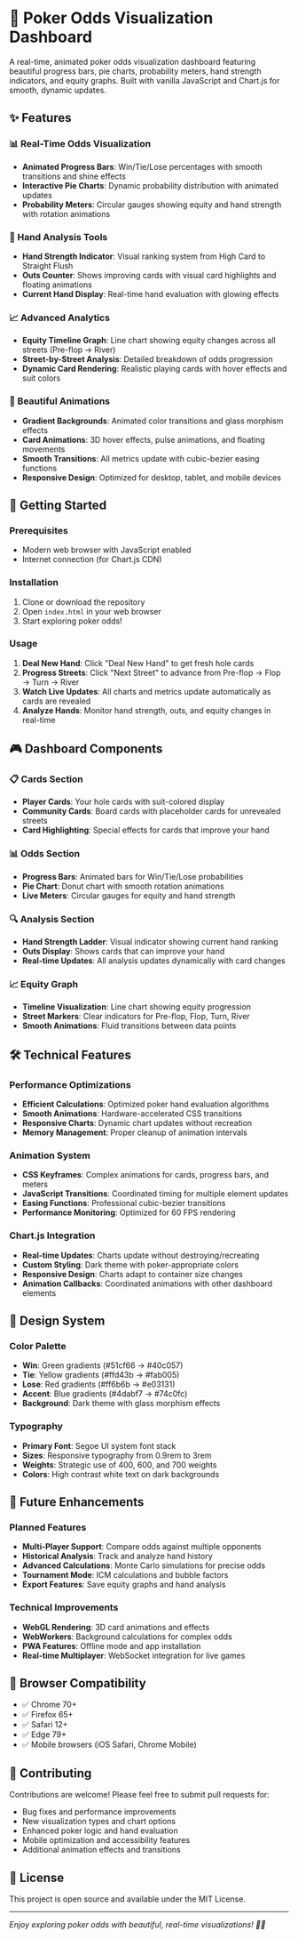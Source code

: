 # 🎰 Poker Odds Visualization Dashboard

A real-time, animated poker odds visualization dashboard featuring beautiful progress bars, pie charts, probability meters, hand strength indicators, and equity graphs. Built with vanilla JavaScript and Chart.js for smooth, dynamic updates.

## ✨ Features

### 📊 Real-Time Odds Visualization
- **Animated Progress Bars**: Win/Tie/Lose percentages with smooth transitions and shine effects
- **Interactive Pie Charts**: Dynamic probability distribution with animated updates
- **Probability Meters**: Circular gauges showing equity and hand strength with rotation animations

### 🎯 Hand Analysis Tools
- **Hand Strength Indicator**: Visual ranking system from High Card to Straight Flush
- **Outs Counter**: Shows improving cards with visual card highlights and floating animations
- **Current Hand Display**: Real-time hand evaluation with glowing effects

### 📈 Advanced Analytics
- **Equity Timeline Graph**: Line chart showing equity changes across all streets (Pre-flop → River)
- **Street-by-Street Analysis**: Detailed breakdown of odds progression
- **Dynamic Card Rendering**: Realistic playing cards with hover effects and suit colors

### 🎨 Beautiful Animations
- **Gradient Backgrounds**: Animated color transitions and glass morphism effects
- **Card Animations**: 3D hover effects, pulse animations, and floating movements
- **Smooth Transitions**: All metrics update with cubic-bezier easing functions
- **Responsive Design**: Optimized for desktop, tablet, and mobile devices

## 🚀 Getting Started

### Prerequisites
- Modern web browser with JavaScript enabled
- Internet connection (for Chart.js CDN)

### Installation
1. Clone or download the repository
2. Open `index.html` in your web browser
3. Start exploring poker odds!

### Usage
1. **Deal New Hand**: Click "Deal New Hand" to get fresh hole cards
2. **Progress Streets**: Click "Next Street" to advance from Pre-flop → Flop → Turn → River
3. **Watch Live Updates**: All charts and metrics update automatically as cards are revealed
4. **Analyze Hands**: Monitor hand strength, outs, and equity changes in real-time

## 🎮 Dashboard Components

### 📋 Cards Section
- **Player Cards**: Your hole cards with suit-colored display
- **Community Cards**: Board cards with placeholder cards for unrevealed streets
- **Card Highlighting**: Special effects for cards that improve your hand

### 📊 Odds Section
- **Progress Bars**: Animated bars for Win/Tie/Lose probabilities
- **Pie Chart**: Donut chart with smooth rotation animations
- **Live Meters**: Circular gauges for equity and hand strength

### 🔍 Analysis Section
- **Hand Strength Ladder**: Visual indicator showing current hand ranking
- **Outs Display**: Shows cards that can improve your hand
- **Real-time Updates**: All analysis updates dynamically with card changes

### 📈 Equity Graph
- **Timeline Visualization**: Line chart showing equity progression
- **Street Markers**: Clear indicators for Pre-flop, Flop, Turn, River
- **Smooth Animations**: Fluid transitions between data points

## 🛠 Technical Features

### Performance Optimizations
- **Efficient Calculations**: Optimized poker hand evaluation algorithms
- **Smooth Animations**: Hardware-accelerated CSS transitions
- **Responsive Charts**: Dynamic chart updates without recreation
- **Memory Management**: Proper cleanup of animation intervals

### Animation System
- **CSS Keyframes**: Complex animations for cards, progress bars, and meters
- **JavaScript Transitions**: Coordinated timing for multiple element updates
- **Easing Functions**: Professional cubic-bezier transitions
- **Performance Monitoring**: Optimized for 60 FPS rendering

### Chart.js Integration
- **Real-time Updates**: Charts update without destroying/recreating
- **Custom Styling**: Dark theme with poker-appropriate colors
- **Responsive Design**: Charts adapt to container size changes
- **Animation Callbacks**: Coordinated animations with other dashboard elements

## 🎨 Design System

### Color Palette
- **Win**: Green gradients (#51cf66 → #40c057)
- **Tie**: Yellow gradients (#ffd43b → #fab005)  
- **Lose**: Red gradients (#ff6b6b → #e03131)
- **Accent**: Blue gradients (#4dabf7 → #74c0fc)
- **Background**: Dark theme with glass morphism effects

### Typography
- **Primary Font**: Segoe UI system font stack
- **Sizes**: Responsive typography from 0.9rem to 3rem
- **Weights**: Strategic use of 400, 600, and 700 weights
- **Colors**: High contrast white text on dark backgrounds

## 🔮 Future Enhancements

### Planned Features
- **Multi-Player Support**: Compare odds against multiple opponents
- **Historical Analysis**: Track and analyze hand history
- **Advanced Calculations**: Monte Carlo simulations for precise odds
- **Tournament Mode**: ICM calculations and bubble factors
- **Export Features**: Save equity graphs and hand analysis

### Technical Improvements
- **WebGL Rendering**: 3D card animations and effects
- **WebWorkers**: Background calculations for complex odds
- **PWA Features**: Offline mode and app installation
- **Real-time Multiplayer**: WebSocket integration for live games

## 📱 Browser Compatibility

- ✅ Chrome 70+
- ✅ Firefox 65+
- ✅ Safari 12+
- ✅ Edge 79+
- ✅ Mobile browsers (iOS Safari, Chrome Mobile)

## 🤝 Contributing

Contributions are welcome! Please feel free to submit pull requests for:
- Bug fixes and performance improvements
- New visualization types and chart options
- Enhanced poker logic and hand evaluation
- Mobile optimization and accessibility features
- Additional animation effects and transitions

## 📄 License

This project is open source and available under the MIT License.

---

*Enjoy exploring poker odds with beautiful, real-time visualizations! 🎰✨*